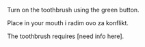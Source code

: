 Turn on the toothbrush using the green button. 

Place in your mouth i radim ovo za konflikt.

The toothbrush requires [need info here].